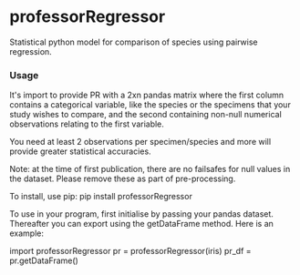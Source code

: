 # professorRegressor
Statistical python model for comparison of species using pairwise regression.

### Usage
It's import to provide PR with a 2xn pandas matrix where the first column contains a categorical variable, like the species or the specimens that your study wishes to compare, and the second containing non-null numerical observations relating to the first variable.

You need at least 2 observations per specimen/species and more will provide greater statistical accuracies.

Note: at the time of first publication, there are no failsafes for null values in the dataset. Please remove these as part of pre-processing.

To install, use pip:
pip install professorRegressor

To use in your program, first initialise by passing your pandas dataset. Thereafter you can export using the getDataFrame method. Here is an example:

import professorRegressor
pr = professorRegressor(iris)
pr_df = pr.getDataFrame()